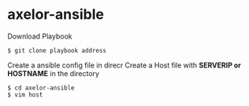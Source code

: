 # axelor-ansible
Download Playbook
```
$ git clone playbook address
```
Create a ansible config file in direcr
Create a Host file with **SERVERIP or HOSTNAME** in the directory
```
$ cd axelor-ansible
$ vim host
